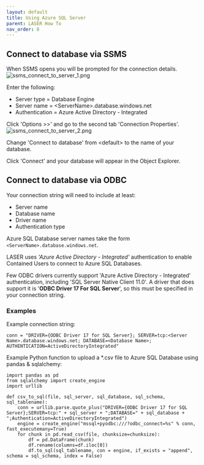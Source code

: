 ```yaml
---
layout: default
title: Using Azure SQL Server
parent: LASER How To
nav_order: 8
---
```


## Connect to database via SSMS

When SSMS opens you will be prompted for the connection details.   
![ssms_connect_to_server_1.png](../../images/using_azure_sql_database/ssms_connect_to_server_1.png)

Enter the following:
- Server type = Database Engine
- Server name = \<ServerName>.database.windows.net
- Authentication = Azure Active Directory - Integrated

Click 'Options >>' and go to the second tab 'Connection Properties'.  
![ssms_connect_to_server_2.png](../../images/using_azure_sql_database/ssms_connect_to_server_2.png)

Change 'Connect to database' from \<default> to the name of your database.

Click 'Connect' and your database will appear in the Object Explorer.

## Connect to database via ODBC

Your connection string will need to include at least:  
- Server name
- Database name
- Driver name 
- Authentication type

Azure SQL Database server names take the form `<ServerName>.database.windows.net`.

LASER uses _'Azure Active Directory - Integrated'_ authentication to enable Contained Users to connect to Azure SQL Databases.

Few ODBC drivers currently support 'Azure Active Directory - Integrated' authentication, including 'SQL Server Native Client 11.0'. A driver that does support it is '**ODBC Driver 17 For SQL Server**', so this must be specified in your connection string.

### Examples

Example connection string: 
```
conn = "DRIVER={ODBC Driver 17 for SQL Server}; SERVER=tcp:<Server Name>.database.windows.net; DATABASE=<Database Name>; AUTHENTICATION=ActiveDirectoryIntegrated"
```

Example Python function to upload a *.csv file to Azure SQL Database using pandas & sqlalchemy:  

```
import pandas as pd
from sqlalchemy import create_engine
import urllib

def csv_to_sql(file, sql_server, sql_database, sql_schema, sql_tablename): 
	conn = urllib.parse.quote_plus("DRIVER={ODBC Driver 17 for SQL Server};SERVER=tcp:" + sql_server + ";DATABASE=" + sql_database + ";Authentication=ActiveDirectoryIntegrated")
	engine = create_engine("mssql+pyodbc:///?odbc_connect=%s" % conn, fast_executemany=True)
	for chunk in pd.read_csv(file, chunksize=chunksize):
		df = pd.DataFrame(chunk)
		df.rename(columns=df.iloc[0])
		df.to_sql(sql_tablename, con = engine, if_exists = "append", schema = sql_schema, index = False)
```

